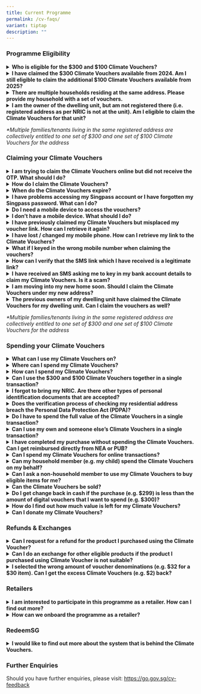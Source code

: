 ```yaml
---
title: Current Programme
permalink: /cv-faqs/
variant: tiptap
description: ""
---
```

<h3>Programme Eligibility</h3>
<div data-type="detailGroup" class="isomer-accordion isomer-accordion-white">
<details class="isomer-details">
<summary><strong>Who is eligible for the $300 and $100 Climate Vouchers?</strong>
</summary>
<div data-type="detailsContent" class="isomer-details-content">
<p>To be eligible for the Climate Vouchers, you must be a Singapore Citizen
or Permanent Resident registered and residing at an HDB flat, or a Singapore
Citizen registered and residing at a private residential property. Each
eligible household* is only entitled to one set of $300 vouchers and one
set of $100 vouchers.</p>
</div>
</details>
<details class="isomer-details">
<summary><strong>I have claimed the $300 Climate Vouchers available from 2024. Am I still eligible to claim the additional $100 Climate Vouchers available from 2025?</strong>
</summary>
<div data-type="detailsContent" class="isomer-details-content">
<p>Eligible households who have claimed their $300 Climate Vouchers can claim
the additional $100 vouchers to offset the upfront cost of any of the eligible
CFHP products during the programme period i.e. until 31 December 2027.
Eligible residents will receive the vouchers based on their registered
address at the point of claim.</p>
</div>
</details>
<details class="isomer-details">
<summary><strong>There are multiple households residing at the same address. Please provide my household with a set of vouchers.</strong>
</summary>
<div data-type="detailsContent" class="isomer-details-content">
<p>The enhanced Climate Friendly Households Programme (CFHP) aims to encourage
households to adopt energy- and water-efficient products by helping to
defray part of the upfront cost of the eligible products. As these energy-
and water-efficient products can be shared within the dwelling unit, multiple
families/tenants living in the same registered address are collectively
entitled to one set of $300 and one set of $100 Climate Vouchers for the
address. Only one member of the dwelling unit needs to claim the Climate
Vouchers and share the voucher links with the rest of the members.</p>
</div>
</details>
<details class="isomer-details">
<summary><strong>I am the owner of the dwelling unit, but am not registered there (i.e. registered address as per NRIC is not at the unit). Am I eligible to claim the Climate Vouchers for that unit?</strong>
</summary>
<div data-type="detailsContent" class="isomer-details-content">
<p>The Climate Vouchers are intended for the residents of the unit to offset
the upfront cost of more resource-efficient appliances and fittings. In
this regard, the unit owner whose registered address is not at the unit
will not be eligible to claim Climate Vouchers for the unit.</p>
</div>
</details>
</div>
<p><em>*Multiple families/tenants living in the same registered address are collectively entitled to one set of $300 and one set of $100 Climate Vouchers for the address</em>
</p>
<h3>Claiming your Climate Vouchers</h3>
<div data-type="detailGroup" class="isomer-accordion isomer-accordion-white">
<details class="isomer-details">
<summary><strong>I am trying to claim the Climate Vouchers online but did not receive the OTP. What should I do?</strong>
</summary>
<div data-type="detailsContent" class="isomer-details-content">
<p>Please visit <a href="http://go.gov.sg/no-govsg-sms" rel="noopener noreferrer nofollow" target="_blank">http://go.gov.sg/no-govsg-sms</a> for
some tips to troubleshoot this issue. If the issue persists, please complete
the form found within the link.</p>
</div>
</details>
<details class="isomer-details">
<summary><strong>How do I claim the Climate Vouchers?</strong>
</summary>
<div data-type="detailsContent" class="isomer-details-content">
<p>Please note that only one member needs to claim the Climate Vouchers on
behalf of the entire household/dwelling unit. You may forward the unique
SMS links to share the vouchers with your household members.</p>
<p>a) Visit <a href="http://go.gov.sg/cv-claim" rel="noopener noreferrer nofollow" target="_blank">go.gov.sg/cv-claim</a> and
tap on $100 Climate Vouchers.</p>
<p>b) Login with Singpass.</p>
<p>c) Receive an SMS from gov.sg, which will contain a unique link to your
Climate Vouchers.</p>
<p>d) Repeat the steps to claim the $300 Climate Vouchers, if you have not
done so</p>
<p></p>
<p>Please refer to the <a href="https://www.climate-friendly-households.gov.sg/claim-spend-eng" rel="noopener noreferrer nofollow" target="_blank">step-by-step guide</a> on
how to claim and spend the Climate Vouchers.</p>
</div>
</details>
<details class="isomer-details">
<summary><strong>When do the Climate Vouchers expire?</strong>
</summary>
<div data-type="detailsContent" class="isomer-details-content">
<p>The $300 and $100 Climate Vouchers will expire on 31 December 2027.</p>
</div>
</details>
<details class="isomer-details">
<summary><strong>I have problems accessing my Singpass account or I have forgotten my Singpass password. What can I do?</strong>
</summary>
<div data-type="detailsContent" class="isomer-details-content">
<p>You may visit this <a href="https://go.gov.sg/singpass-faq" rel="noopener nofollow" target="_blank">link</a> for
a list of Frequently Asked Questions on Singpass.</p>
</div>
</details>
<details class="isomer-details">
<summary><strong>Do I need a mobile device to access the vouchers?</strong>
</summary>
<div data-type="detailsContent" class="isomer-details-content">
<p>Yes, you will need a mobile device with an active mobile data or internet
connection plan.</p>
</div>
</details>
<details class="isomer-details">
<summary><strong>I don’t have a mobile device. What should I do?</strong>
</summary>
<div data-type="detailsContent" class="isomer-details-content">
<p>If you do not have a mobile device, please request a household member
to claim the vouchers on behalf of your household.</p>
<p>&nbsp;</p>
<p>If you do not have a mobile device and/or are unable to access your Singpass,
and would like to have printed vouchers instead, please submit your request
via this <a href="https://form.gov.sg/65faa8c24a44f5816ca73cef" rel="noopener noreferrer nofollow" target="_blank">form</a>.
Should you require further assistance, you may contact NEA at 6225 5632.
&nbsp;&nbsp;&nbsp;&nbsp;&nbsp;</p>
</div>
</details>
<details class="isomer-details">
<summary><strong>I have previously claimed my Climate Vouchers but misplaced my voucher link. How can I retrieve it again?</strong>
</summary>
<div data-type="detailsContent" class="isomer-details-content">
<p>To retrieve the voucher link for your Climate Vouchers, please visit
<a rel="noopener noreferrer nofollow" target="_blank">go.gov.sg/cv-claim</a>and log in with Singpass again. You will be able
to get your unique voucher link sent via an SMS from gov.sg.</p>
</div>
</details>
<details class="isomer-details">
<summary><strong>I have lost / changed my mobile phone. How can I retrieve my link to the Climate Vouchers?</strong>
</summary>
<div data-type="detailsContent" class="isomer-details-content">
<p>You may visit <a rel="noopener noreferrer nofollow" target="_blank">http://go.gov.sg/cv-claim</a>,
log in to Singpass, and type in your new mobile phone number to have your
voucher link sent to your new mobile device.</p>
</div>
</details>
<details class="isomer-details">
<summary><strong>What if I keyed in the wrong mobile number when claiming the vouchers?</strong>
</summary>
<div data-type="detailsContent" class="isomer-details-content">
<p>You will be required to verify your mobile number via an SMS One Time
Password (OTP) when claiming your Climate Vouchers. If you keyed in the
wrong mobile number, simply return to the previous page to key in your
mobile number again.</p>
<p></p>
<p>The SMS containing the voucher link unique to your household will only
be sent after you have verified your mobile number, which helps to ensure
that vouchers are not sent to the wrong mobile number.</p>
</div>
</details>
<details class="isomer-details">
<summary><strong>How can I verify that the SMS link which I have received is a legitimate link?</strong>
</summary>
<div data-type="detailsContent" class="isomer-details-content">
<p>An SMS with your unique voucher link will only be sent to your mobile
number upon you verifying the mobile number that is used for claiming the
vouchers.</p>
<p></p>
<p>The SMS can be identified by the sender name "gov.sg". Please also check
that your unique voucher link starts with the following prefix, "voucher.redeem.gov.sg”.
Do not trust or click vouchers starting with other prefixes.</p>
</div>
</details>
<details class="isomer-details">
<summary><strong>I</strong>  <strong>have received an SMS asking me to key in my bank account details to claim my Climate Vouchers. Is it a scam?</strong>
</summary>
<div data-type="detailsContent" class="isomer-details-content">
<p>NEA, PUB and RedeemSG will never send any SMS requesting for your bank
details to claim your Climate Vouchers. If you receive such an SMS, please
do not click on the link or reply.</p>
<p>&nbsp;</p>
<p>If you detect any suspicious messages relating to RedeemSG or Climate
Vouchers, please contact NEA at 6225 5632, or submit the information online
at <a rel="noopener noreferrer nofollow" target="_blank">https://www.police.gov.sg/I-Witness</a> or
file a police report by calling 1800 255 0000.</p>
</div>
</details>
<details class="isomer-details">
<summary><strong>I am moving into my new home soon. Should I claim the Climate Vouchers under my new address?</strong>
</summary>
<div data-type="detailsContent" class="isomer-details-content">
<p>As eligible residents will receive the vouchers based on their registered
address at the point of claim, new homeowners should claim the Climate
Vouchers under their new address, after they have updated their registered
address with ICA.</p>
</div>
</details>
<details class="isomer-details">
<summary><strong>The previous owners of my dwelling unit have claimed the Climate Vouchers for my dwelling unit. Can I claim the vouchers as well?</strong>
</summary>
<div data-type="detailsContent" class="isomer-details-content">
<p>Please provide more details via this <a href="https://www.go.gov.sg/cv-appeal" rel="noopener noreferrer nofollow" target="_blank">form</a> for us to look into your
request.</p>
</div>
</details>
</div>
<p><em>*Multiple families/tenants living in the same registered address are collectively entitled to one set of $300 and one set of $100 Climate Vouchers for the address</em>
</p>
<h3>Spending your Climate Vouchers</h3>
<div data-type="detailGroup" class="isomer-accordion isomer-accordion-white">
<details class="isomer-details">
<summary><strong>What can I use my Climate Vouchers on?</strong>
</summary>
<div data-type="detailsContent" class="isomer-details-content">
<p>The Climate Vouchers can be used to purchase 10 types of energy- and water-efficient
household products. These includes Refrigerators (3 tick and above), Air-conditioners
(5 tick), Direct current fans, LED lights (2 tick and above), Heat pump
water heaters, Washing machines (4 tick), Shower fittings (3 tick), Water
closets (3 tick), Sink/Bib taps and mixers (3 tick) and Basin taps and
mixers (3 tick).</p>
<p></p>
<p>Click <a href="https://go.gov.sg/cv-products" rel="noopener noreferrer nofollow" target="_blank">here</a> to
find out more.&nbsp;</p>
</div>
</details>
<details class="isomer-details">
<summary><strong>Where can I spend my Climate Vouchers?</strong>
</summary>
<div data-type="detailsContent" class="isomer-details-content">
<p>You can spend your Climate Vouchers on eligible items at any participating
retail store. You may refer to the full list of participating retailers
<a href="https://go.gov.sg/cv-spend" rel="noopener noreferrer nofollow" target="_blank">here</a>.&nbsp;</p>
</div>
</details>
<details class="isomer-details">
<summary><strong>How can I spend my Climate Vouchers?</strong>
</summary>
<div data-type="detailsContent" class="isomer-details-content">
<p>For digital vouchers:</p>
<ol data-tight="true" class="tight">
<li>
<p>Tap on your unique voucher link in the SMS sent by <a href="https://www.climate-friendly-households.gov.sg/claim-spend-eng" rel="noopener noreferrer nofollow" target="_blank">gov.sg</a>
</p>
</li>
<li>
<p>Show the cashier any proof of the residential address that was used to
claim the vouchers. The address displayed on the voucher should match the
address displayed on the proof (e.g. NRIC, utility bills ).</p>
</li>
<li>
<p>Choose the voucher amount you want to spend and show the QR code to the
cashier for scanning.</p>
</li>
</ol>
<p></p>
<p>For printed vouchers:</p>
<ol data-tight="true" class="tight">
<li>
<p>Show the cashier any proof of identity. The name displayed on the printed
voucher should match the address displayed on the proof (e.g. NRIC, utility
bills).</p>
</li>
<li>
<p>Inform the cashier that amount you want to spend and pass your vouchers
to the cashier for scanning.</p>
</li>
</ol>
<p></p>
<p>Note: Please <strong>do not cut</strong> the printed vouchers but present
the entire sheets of vouchers to the cashier, including the first sheet
that displays your name at the top left-hand corner. This is to allow the
cashier to verify your name on the printed vouchers against your personal
identification document.</p>
<p></p>
<p><em>Vouchers can only be spent on eligible items. Please refer to the <a href="https://www.climate-friendly-households.gov.sg/claim-spend-eng" rel="noopener noreferrer nofollow" target="_blank">step-by-step guide</a> on how to claim and spend the Climate Vouchers.&nbsp; &nbsp; &nbsp;</em>
</p>
</div>
</details>
<details class="isomer-details">
<summary><strong>Can I use the $300 and $100 Climate Vouchers together in a single transaction?</strong>
</summary>
<div data-type="detailsContent" class="isomer-details-content">
<p>Yes, households can combine the $300 Climate Voucher and $100 Climate
Voucher to offset up to $400 from a single purchase.&nbsp;</p>
</div>
</details>
<details class="isomer-details">
<summary><strong>I forgot to bring my NRIC. Are there other types of personal identification documents that are accepted?</strong>
</summary>
<div data-type="detailsContent" class="isomer-details-content">
<p>You may show the retailer your digital NRIC through the Singpass mobile
app, or any recent utility bills or documents that shows the address displayed
on your digital vouchers or the name on your printed vouchers.</p>
</div>
</details>
<details class="isomer-details">
<summary><strong>Does the verification process of checking my residential address breach the Personal Data Protection Act (PDPA)?</strong>
</summary>
<div data-type="detailsContent" class="isomer-details-content">
<p>No, this step of checking your NRIC does not violate the PDPA, as it will
only be used for verification purposes, and would not be shared for marketing
purposes. If requested, we seek your cooperation to allow the retail staff
to check the address on your personal identification documents (or any
recent utility bills or documents) against the address on your Climate
Vouchers.</p>
<p></p>
<p>The retailer should not be taking a photo or photocopy of your NRIC or
any other personal identification document. The NRIC or any other personal
identification document is to be returned to you immediately upon verification.</p>
</div>
</details>
<details class="isomer-details">
<summary><strong>Do I have to spend the full value of the Climate Vouchers in a single transaction?</strong>
</summary>
<div data-type="detailsContent" class="isomer-details-content">
<p>You may select the voucher amount you would like to spend. For example,
you can spend $30 worth of Climate Vouchers on eligible LED lights today
and use the remaining voucher amount at a later date on another eligible
product.&nbsp;</p>
</div>
</details>
<details class="isomer-details">
<summary><strong>Can I use my own and someone else’s Climate Vouchers in a single transaction?</strong>
</summary>
<div data-type="detailsContent" class="isomer-details-content">
<p>Multiple Climate Vouchers across different households (e.g. one set of
$300 Climate Vouchers from your household and one set of $100 Climate Vouchers
from another household) cannot be combined in a single transaction.&nbsp;</p>
<p></p>
<p>You are only eligible to use up to $400 of your own Climate Vouchers in
a single transaction.&nbsp;</p>
</div>
</details>
<details class="isomer-details">
<summary><strong>I have completed my purchase without spending the Climate Vouchers. Can I get reimbursed directly from NEA or PUB?</strong>
</summary>
<div data-type="detailsContent" class="isomer-details-content">
<p>No. NEA/PUB will not reimburse residents for purchases made without the
Climate Vouchers. Only participating retailers can accept the Climate Vouchers
for purchase of eligible products.</p>
</div>
</details>
<details class="isomer-details">
<summary><strong>Can I spend my Climate Vouchers for online transactions?</strong>&nbsp;
&nbsp; &nbsp;</summary>
<div data-type="detailsContent" class="isomer-details-content">
<p>The Climate Vouchers can only be scanned in-person and cannot be scanned
remotely. Some participating retailers allow customers to place online
orders with an option to scan customers’ Climate Vouchers at the point
of delivery. You may refer to the “Remarks” column of <a href="https://www.climate-friendly-households.gov.sg/files/list_of_retailers___cfhp_website_1_apr25.pdf" rel="noopener noreferrer nofollow" target="_blank">this PDF list</a> to
identify which participating retailers offer such a service.</p>
</div>
</details>
<details class="isomer-details">
<summary><strong>Can my household member (e.g. my child) spend the Climate Vouchers on my behalf?</strong>
</summary>
<div data-type="detailsContent" class="isomer-details-content">
<p>Yes. You may share your unique voucher link with your household members,
by clicking on “Info &amp; help”, followed by “Share your vouchers” in
RedeemSG. You can also forward the voucher link SMS directly to your household
members. However, please be careful when sharing your unique voucher link
with others as anyone with access to the link may be able to spend the
vouchers. We seek your understanding that there will be no reinstatement
made for vouchers that were shared erroneously.</p>
<p></p>
<p>1. If your family member lives with you, they can produce their own NRIC
or any document showing their residential address which matches the address
on the vouchers to the cashier at the point of purchase.&nbsp;</p>
<p>2. If your family member does not live with you, they will have to produce
a copy of your personal identification document (showing your residential
address) to the cashier at the point of purchase.</p>
<table style="minWidth: 50px">
<colgroup>
<col>
<col>
</colgroup>
<tbody>
<tr>
<td rowspan="1" colspan="1">
<div class="isomer-image-wrapper">
<img style="width: 50%;" height="auto" width="100%" alt="" src="/images/2025 Apr Launch/EN/07___Voucher_spend_link.png">
</div>
</td>
<td rowspan="1" colspan="1">
<div class="isomer-image-wrapper">
<img style="width: 100%" height="auto" width="100%" alt="" src="/images/ECFHP   EN/Screenshot_2024_03_28_at_11_40_29_PM.png">
</div>
</td>
</tr>
</tbody>
</table>
</div>
</details>
<details class="isomer-details">
<summary><strong>Can I ask a non-household member to use my Climate Vouchers to buy eligible items for me?</strong>
</summary>
<div data-type="detailsContent" class="isomer-details-content">
<p>Yes, you may authorise a non-household member to buy eligible items for
you using your household’s Climate Vouchers. However, the person will have
to bring a copy of your personal identification document showing your address
for verification by the participating retailer.</p>
</div>
</details>
<details class="isomer-details">
<summary><strong>Can the Climate Vouchers be sold?</strong>
</summary>
<div data-type="detailsContent" class="isomer-details-content">
<p>No, the Climate Vouchers cannot be sold or exchanged for any form of cashback
or store credit. NEA/PUB reserves the right to void any Climate Vouchers
found to be sold or exchanged for any form of cashback or store credit,
recover the monetary value of the Climate Vouchers, and escalate the matter
to the relevant authorities.&nbsp; Please refer to the Terms &amp; Conditions
of the Climate Vouchers <a href="https://www.climate-friendly-households.gov.sg/terms-cv/" rel="noopener noreferrer nofollow" target="_blank">here</a>.&nbsp;</p>
</div>
</details>
<details class="isomer-details">
<summary><strong>Do I get change back in cash if the purchase (e.g. $299) is less than the amount of digital vouchers that I want to spend (e.g. $300)?</strong>
</summary>
<div data-type="detailsContent" class="isomer-details-content">
<p>No, there will be no cash change or store credit provided if the purchase
amount is less than the voucher amount selected.</p>
</div>
</details>
<details class="isomer-details">
<summary><strong>How do I find out how much value is left for my Climate Vouchers?</strong>
</summary>
<div data-type="detailsContent" class="isomer-details-content">
<p>You may access your voucher link in the SMS sent by “<a href="http://gov.sg" rel="noopener noreferrer nofollow" target="_blank">gov.sg</a>” to
find out the remaining balance of your Climate Vouchers. The value will
be shown in the “Balance” as per the screenshot below.</p>
<p></p>
<table style="minWidth: 50px">
<colgroup>
<col>
<col>
</colgroup>
<tbody>
<tr>
<td rowspan="1" colspan="1">
<div class="isomer-image-wrapper">
<img style="width: 100%" height="auto" width="100%" alt="" src="/images/2025 Apr Launch/EN/07___Voucher_spend_link.png">
</div>
</td>
<td rowspan="1" colspan="1">
<div class="isomer-image-wrapper">
<img style="width: 100%" height="auto" width="100%" alt="" src="/images/2025 Apr Launch/EN/07___300_Voucher_spend_link.png">
</div>
</td>
</tr>
</tbody>
</table>
</div>
</details>
<details class="isomer-details">
<summary><strong>Can I donate my Climate Vouchers?</strong> &nbsp; &nbsp; &nbsp;</summary>
<div data-type="detailsContent" class="isomer-details-content">
<p>There is no option to donate the Climate Vouchers. The programme aims
to encourage households to reduce their energy and water consumption, while
saving costs in the long run. As such, we encourage you to use your vouchers
to buy energy and/or water efficient appliances and/or fittings, if they
need to be replaced.</p>
</div>
</details>
</div>
<h3>Refunds &amp; Exchanges</h3>
<div data-type="detailGroup" class="isomer-accordion isomer-accordion-white">
<details class="isomer-details">
<summary><strong>Can I request for a refund for the product I purchased using the Climate Voucher?</strong>
</summary>
<div data-type="detailsContent" class="isomer-details-content">
<p>Under the <a href="https://www.climate-friendly-households.gov.sg/terms-cv/" rel="noopener noreferrer nofollow" target="_blank">Terms and Conditions</a> of
the Climate Vouchers, all products purchased with the Climate Vouchers
are strictly non-refundable. In other words, Climate Vouchers cannot be
reinstated once scanned. Please ensure that the products you are purchasing
with the Climate Vouchers are suitable for your household, before proceeding
with the purchase.</p>
</div>
</details>
<details class="isomer-details">
<summary><strong>Can I do an exchange for other eligible products if the product I purchased using Climate Voucher is not suitable?</strong>
</summary>
<div data-type="detailsContent" class="isomer-details-content">
<p>This is subject to the exchange policy of the participating retailer.
Please note that if your retailer allows exchanges, the replacement product
must be an eligible product under the enhanced CFHP. You may wish to check
with the participating retailer on their exchange policy before making
the purchase.&nbsp;</p>
</div>
</details>
<details class="isomer-details">
<summary><strong>I selected the wrong amount of voucher denominations (e.g. $32 for a $30 item). Can I get the excess Climate Vouchers (e.g. $2) back?</strong>
</summary>
<div data-type="detailsContent" class="isomer-details-content">
<p>No, the Climate Vouchers cannot be reinstated once they have been scanned.
Customers are encouraged to check that the voucher denominations that they
select are as close as possible to the purchase amount, before proceeding
with the purchase.</p>
</div>
</details>
</div>
<h3>Retailers</h3>
<div data-type="detailGroup" class="isomer-accordion isomer-accordion-white">
<details class="isomer-details">
<summary><strong>I am interested to participate in this programme as a retailer. How can I find out more?</strong>
</summary>
<div data-type="detailsContent" class="isomer-details-content">
<p>The requirements are:</p>
<p>a. Sell at least one of the <a href="https://go.gov.sg/cv-spend" rel="noopener noreferrer nofollow" target="_blank">10 eligible products</a>, and&nbsp;</p>
<p>b. Use a physical Point of Sales (POS) system (i.e. online transactions
are not supported) that can:</p>
<p>i. connect to the internet to redeem Climate Vouchers in real-time via
API integration,</p>
<p>ii. configure a whitelisting module for eligible products (i.e. a module
in your POS or Sales system that can ensure that the Climate Vouchers are
only used for NEA/PUB-approved items), and</p>
<p>iii. support QR code scanning.</p>
<p></p>
<p>Notwithstanding the above criteria, retailers are reminded to ensure that
(i) the physical outlet that your company intends to use to accept the
Climate Vouchers is approved for retail use and complies with the relevant
authority's requirements e.g. JTC's Land Use Requirements, and (ii) the
controlled goods that you wish to sell under the programme are affixed
with the Safety Mark, in line with the Consumer Protection (Safety Requirements)
Regulations.</p>
</div>
</details>
<details class="isomer-details">
<summary><strong>How can we onboard the programme as a retailer?</strong>
</summary>
<div data-type="detailsContent" class="isomer-details-content">
<p>Retailers are onboarded to the programme in batches. If you satisfy the
participating criteria and would like to be considered for a subsequent
round of retailer onboarding, please fill in the following form <a href="https://go.gov.sg/cv-interestedretailers" rel="noopener noreferrer nofollow" target="_blank">https://go.gov.sg/cv-interestedretailers</a> and
we will be in touch with you.</p>
</div>
</details>
</div>
<h3>RedeemSG</h3>
<details class="isomer-details">
<summary><strong>I would like to find out more about the system that is behind the Climate Vouchers.</strong>
</summary>
<div data-type="detailsContent" class="isomer-details-content">
<p>NEA’s and PUB’s Climate Vouchers are supported by RedeemSG, the trusted
voucher system for Singapore. RedeemSG is built by Open Government Products.
For more information, please refer to <a href="https://redeem.gov.sg/" rel="noopener noreferrer nofollow" target="_blank">redeem.gov.sg</a> website and their <a href="https://redeem.gov.sg/faq.html" rel="noopener noreferrer nofollow" target="_blank">FAQs</a>.</p>
</div>
</details>
<h3>Further Enquiries</h3>
<p>Should you have further enquiries, please visit: <a href="https://go.gov.sg/cv-feedback" rel="noopener noreferrer nofollow" target="_blank">https://go.gov.sg/cv-feedback</a>
</p>